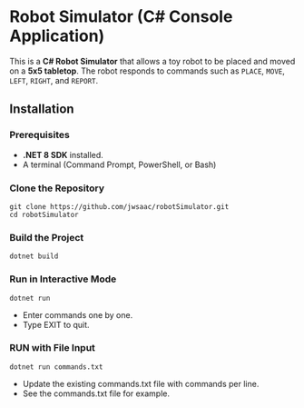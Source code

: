 # Robot Simulator (C# Console Application)

This is a **C# Robot Simulator** that allows a toy robot to be placed and moved on a **5x5 tabletop**. The robot responds to commands such as `PLACE`, `MOVE`, `LEFT`, `RIGHT`, and `REPORT`.

## Installation

### Prerequisites
- **.NET 8 SDK** installed.
- A terminal (Command Prompt, PowerShell, or Bash)

### Clone the Repository
```
git clone https://github.com/jwsaac/robotSimulator.git
cd robotSimulator
```


### Build the Project
```
dotnet build
```

### Run in Interactive Mode
```
dotnet run
```
- Enter commands one by one.
- Type EXIT to quit.


### RUN with File Input
```
dotnet run commands.txt 
```
- Update the existing commands.txt file with commands per line.
- See the commands.txt file for example.

